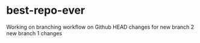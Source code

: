 # best-repo-ever
Working on branching workflow on Github
HEAD
changes for new branch 2
new branch 1 changes
